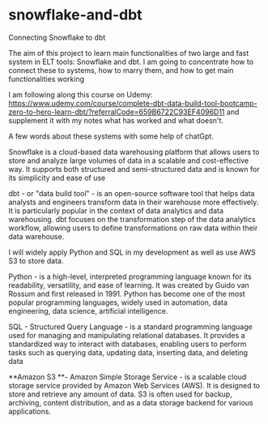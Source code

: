 # snowflake-and-dbt
Connecting Snowflake to dbt

The aim of this project to learn main functionalities of two large and fast system in ELT tools: Snowflake and dbt. I am going to concentrate how to connect these to systems, how to marry them, and how to get main functionalities working

I am following along this course on Udemy: https://www.udemy.com/course/complete-dbt-data-build-tool-bootcamp-zero-to-hero-learn-dbt/?referralCode=659B6722C93EF4096D11 and supplement it with my notes what has worked and what doesn't.

A few words about these systems with some help of chatGpt.

Snowflake is a cloud-based data warehousing platform that allows users to store and analyze large volumes of data in a scalable and cost-effective way. It supports both structured and semi-structured data and is known for its simplicity and ease of use

dbt - or "data build tool" - is an open-source software tool that helps data analysts and engineers transform data in their warehouse more effectively. It is particularly popular in the context of data analytics and data warehousing. dbt focuses on the transformation step of the data analytics workflow, allowing users to define transformations on raw data within their data warehouse.

I will widely apply Python and SQL in my development as well as use AWS S3 to store data.

Python - is a high-level, interpreted programming language known for its readability, versatility, and ease of learning. It was created by Guido van Rossum and first released in 1991. Python has become one of the most popular programming languages, widely used in automation, data engineering, data science, artificial intelligence.

SQL - Structured Query Language - is a standard programming language used for managing and manipulating relational databases. It provides a standardized way to interact with databases, enabling users to perform tasks such as querying data, updating data, inserting data, and deleting data

**Amazon S3 **- Amazon Simple Storage Service - is a scalable cloud storage service provided by Amazon Web Services (AWS). It is designed to store and retrieve any amount of data. S3 is often used for backup, archiving, content distribution, and as a data storage backend for various applications.
